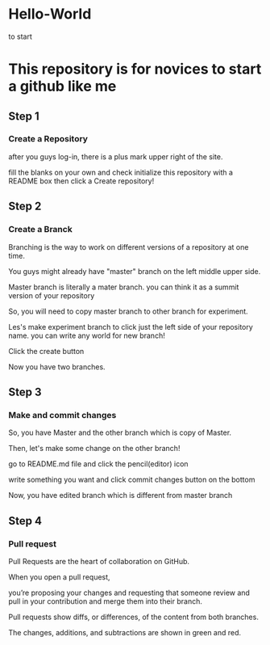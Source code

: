 # Hello-World
to start

# This repository is for novices to start a github like me

## Step 1 
### Create a Repository 

after you guys log-in, there is a plus mark upper right of the site.

fill the blanks on your own and check initialize this repository with a README box
then click a Create repository!

## Step 2
### Create a Branck

Branching is the way to work on different versions of a repository at one time.

You guys might already have "master" branch on the left middle upper side.

Master branch is literally a mater branch. 
you can think it as a summit version of your repository

So, you will need to copy master branch to other branch for experiment.

Les's make experiment branch to click just the left side of your repository name.
you can write any world for new branch!

Click the create button

Now you have two branches.

## Step 3
### Make and commit changes

So, you have Master and the other branch which is copy of Master.

Then, let's make some change on the other branch!

go to README.md file and click the pencil(editor) icon

write something you want and click commit changes button on the bottom

Now, you have edited branch which is different from master branch

## Step 4
### Pull request

Pull Requests are the heart of collaboration on GitHub. 

When you open a pull request, 

you’re proposing your changes and requesting that someone review and pull in your contribution and merge them into their branch. 

Pull requests show diffs, or differences, of the content from both branches. 

The changes, additions, and subtractions are shown in green and red.
